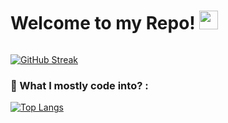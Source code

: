 <h1>
  Welcome to my Repo!
  <img src="https://media.giphy.com/media/hvRJCLFzcasrR4ia7z/giphy.gif" width="30px"/>
</h1>

<div><img src="https://komarev.com/ghpvc/?username=Yash-Bambhroliya&style=flat-square&color=blue" alt=""/>
  </div>

[![GitHub Streak](http://github-readme-streak-stats.herokuapp.com?user=Yash-Bambhroliya&theme=dark&background=000000)](https://git.io/streak-stats)

<!-- [![GitHub Streak](https://streak-stats.demolab.com?user=Yash-Bambhroliya&theme=dark)](https://git.io/streak-stats) -->

### :thinking: What I mostly code into? :
[![Top Langs](https://github-readme-stats.vercel.app/api/top-langs/?username=Yash-Bambhroliya&layout=compact&theme=vision-friendly-dark)](https://github.com/Chirag-Jani/github-readme-stats)
